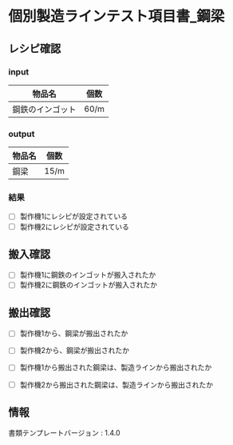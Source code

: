 # 個別製造ラインテスト項目書_鋼梁

## レシピ確認
### input
|物品名|個数|
|---|---|
|鋼鉄のインゴット|60/m|

### output
|物品名|個数|
|---|---|
|鋼梁|15/m|


### 結果
- [ ] 製作機1にレシピが設定されている
- [ ] 製作機2にレシピが設定されている

## 搬入確認
- [ ] 製作機1に鋼鉄のインゴットが搬入されたか
- [ ] 製作機2に鋼鉄のインゴットが搬入されたか

## 搬出確認
- [ ] 製作機1から、鋼梁が搬出されたか
- [ ] 製作機2から、鋼梁が搬出されたか
- [ ] 製作機1から搬出された鋼梁は、製造ラインから搬出されたか
- [ ] 製作機2から搬出された鋼梁は、製造ラインから搬出されたか


## 情報
書類テンプレートバージョン : 1.4.0
